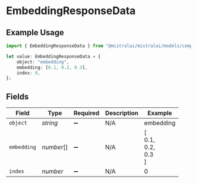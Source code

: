 # EmbeddingResponseData

## Example Usage

```typescript
import { EmbeddingResponseData } from "@mistralai/mistralai/models/components";

let value: EmbeddingResponseData = {
    object: "embedding",
    embedding: [0.1, 0.2, 0.3],
    index: 0,
};
```

## Fields

| Field              | Type               | Required           | Description        | Example            |
| ------------------ | ------------------ | ------------------ | ------------------ | ------------------ |
| `object`           | *string*           | :heavy_minus_sign: | N/A                | embedding          |
| `embedding`        | *number*[]         | :heavy_minus_sign: | N/A                | [<br/>0.1,<br/>0.2,<br/>0.3<br/>] |
| `index`            | *number*           | :heavy_minus_sign: | N/A                | 0                  |